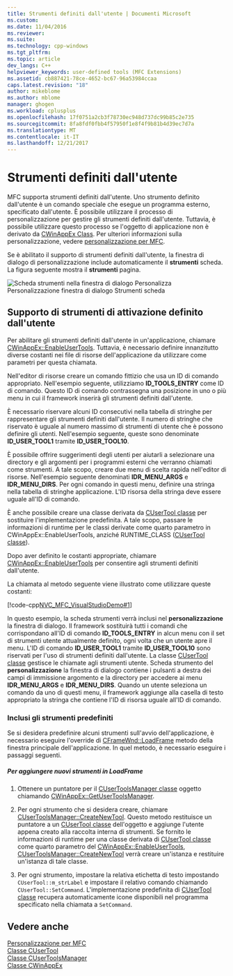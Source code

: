 ```yaml
---
title: Strumenti definiti dall'utente | Documenti Microsoft
ms.custom: 
ms.date: 11/04/2016
ms.reviewer: 
ms.suite: 
ms.technology: cpp-windows
ms.tgt_pltfrm: 
ms.topic: article
dev_langs: C++
helpviewer_keywords: user-defined tools (MFC Extensions)
ms.assetid: cb887421-78ce-4652-bc67-96a53984ccaa
caps.latest.revision: "18"
author: mikeblome
ms.author: mblome
manager: ghogen
ms.workload: cplusplus
ms.openlocfilehash: 17f0751a2cb3f78730ec948d737dc99b85c2e735
ms.sourcegitcommit: 8fa8fdf0fbb4f57950f1e8f4f9b81b4d39ec7d7a
ms.translationtype: MT
ms.contentlocale: it-IT
ms.lasthandoff: 12/21/2017
---
```

# <a name="user-defined-tools"></a>Strumenti definiti dall'utente
MFC supporta strumenti definiti dall'utente. Uno strumento definito dall'utente è un comando speciale che esegue un programma esterno, specificato dall'utente. È possibile utilizzare il processo di personalizzazione per gestire gli strumenti definiti dall'utente. Tuttavia, è possibile utilizzare questo processo se l'oggetto di applicazione non è derivato da [CWinAppEx Class](../mfc/reference/cwinappex-class.md). Per ulteriori informazioni sulla personalizzazione, vedere [personalizzazione per MFC](../mfc/customization-for-mfc.md).  
  
 Se è abilitato il supporto di strumenti definiti dall'utente, la finestra di dialogo di personalizzazione include automaticamente il **strumenti** scheda. La figura seguente mostra il **strumenti** pagina.  
  
 ![Scheda strumenti nella finestra di dialogo Personalizza](../mfc/media/custdialogboxtoolstab.png "custdialogboxtoolstab")  
Personalizzazione finestra di dialogo Strumenti scheda  
  
## <a name="enabling-user-defined-tools-support"></a>Supporto di strumenti di attivazione definito dall'utente  
 Per abilitare gli strumenti definiti dall'utente in un'applicazione, chiamare [CWinAppEx::EnableUserTools](../mfc/reference/cwinappex-class.md#enableusertools). Tuttavia, è necessario definire innanzitutto diverse costanti nei file di risorse dell'applicazione da utilizzare come parametri per questa chiamata.  
  
 Nell'editor di risorse creare un comando fittizio che usa un ID di comando appropriato. Nell'esempio seguente, utilizziamo **ID_TOOLS_ENTRY** come ID di comando. Questo ID di comando contrassegna una posizione in uno o più menu in cui il framework inserirà gli strumenti definiti dall'utente.  
  
 È necessario riservare alcuni ID consecutivi nella tabella di stringhe per rappresentare gli strumenti definiti dall'utente. Il numero di stringhe che riservato è uguale al numero massimo di strumenti di utente che è possono definire gli utenti. Nell'esempio seguente, queste sono denominate **ID_USER_TOOL1** tramite **ID_USER_TOOL10**.  
  
 È possibile offrire suggerimenti degli utenti per aiutarli a selezionare una directory e gli argomenti per i programmi esterni che verranno chiamati come strumenti. A tale scopo, creare due menu di scelta rapida nell'editor di risorse. Nell'esempio seguente denominati **IDR_MENU_ARGS** e **IDR_MENU_DIRS**. Per ogni comando in questi menu, definire una stringa nella tabella di stringhe applicazione. L'ID risorsa della stringa deve essere uguale all'ID di comando.  
  
 È anche possibile creare una classe derivata da [CUserTool classe](../mfc/reference/cusertool-class.md) per sostituire l'implementazione predefinita. A tale scopo, passare le informazioni di runtime per le classi derivate come quarto parametro in CWinAppEx::EnableUserTools, anziché RUNTIME_CLASS ([CUserTool classe](../mfc/reference/cusertool-class.md)).  
  
 Dopo aver definito le costanti appropriate, chiamare [CWinAppEx::EnableUserTools](../mfc/reference/cwinappex-class.md#enableusertools) per consentire agli strumenti definiti dall'utente.  
  
 La chiamata al metodo seguente viene illustrato come utilizzare queste costanti:  
  
 [!code-cpp[NVC_MFC_VisualStudioDemo#1](../mfc/codesnippet/cpp/user-defined-tools_1.cpp)]  
  
 In questo esempio, la scheda strumenti verrà inclusi nel **personalizzazione** la finestra di dialogo. Il framework sostituirà tutti i comandi che corrispondano all'ID di comando **ID_TOOLS_ENTRY** in alcun menu con il set di strumenti utente attualmente definito, ogni volta che un utente apre il menu. L'ID di comando **ID_USER_TOOL1** tramite **ID_USER_TOOL10** sono riservati per l'uso di strumenti definiti dall'utente. La classe [CUserTool classe](../mfc/reference/cusertool-class.md) gestisce le chiamate agli strumenti utente. Scheda strumento del **personalizzazione** la finestra di dialogo contiene i pulsanti a destra dei campi di immissione argomento e la directory per accedere ai menu **IDR_MENU_ARGS** e **IDR_MENU_DIRS**. Quando un utente seleziona un comando da uno di questi menu, il framework aggiunge alla casella di testo appropriato la stringa che contiene l'ID di risorsa uguale all'ID di comando.  
  
### <a name="including-predefined-tools"></a>Inclusi gli strumenti predefiniti  
 Se si desidera predefinire alcuni strumenti sull'avvio dell'applicazione, è necessario eseguire l'override di [CFrameWnd::LoadFrame](../mfc/reference/cframewnd-class.md#loadframe) metodo della finestra principale dell'applicazione. In quel metodo, è necessario eseguire i passaggi seguenti.  
  
##### <a name="to-add-new-tools-in-loadframe"></a>Per aggiungere nuovi strumenti in LoadFrame  
  
1.  Ottenere un puntatore per il [CUserToolsManager classe](../mfc/reference/cusertoolsmanager-class.md) oggetto chiamando [CWinAppEx::GetUserToolsManager](../mfc/reference/cwinappex-class.md#getusertoolsmanager).  
  
2.  Per ogni strumento che si desidera creare, chiamare [CUserToolsManager::CreateNewTool](../mfc/reference/cusertoolsmanager-class.md#createnewtool). Questo metodo restituisce un puntatore a un [CUserTool classe](../mfc/reference/cusertool-class.md) dell'oggetto e aggiunge l'utente appena creato alla raccolta interna di strumenti. Se fornito le informazioni di runtime per una classe derivata di [CUserTool classe](../mfc/reference/cusertool-class.md) come quarto parametro del [CWinAppEx::EnableUserTools](../mfc/reference/cwinappex-class.md#enableusertools), [CUserToolsManager::CreateNewTool](../mfc/reference/cusertoolsmanager-class.md#createnewtool) verrà creare un'istanza e restituire un'istanza di tale classe.  
  
3.  Per ogni strumento, impostare la relativa etichetta di testo impostando `CUserTool::m_strLabel` e impostare il relativo comando chiamando `CUserTool::SetCommand`. L'implementazione predefinita di [CUserTool classe](../mfc/reference/cusertool-class.md) recupera automaticamente icone disponibili nel programma specificato nella chiamata a `SetCommand`.  
  
## <a name="see-also"></a>Vedere anche  
 [Personalizzazione per MFC](../mfc/customization-for-mfc.md)   
 [Classe CUserTool](../mfc/reference/cusertool-class.md)   
 [Classe CUserToolsManager](../mfc/reference/cusertoolsmanager-class.md)   
 [Classe CWinAppEx](../mfc/reference/cwinappex-class.md)





